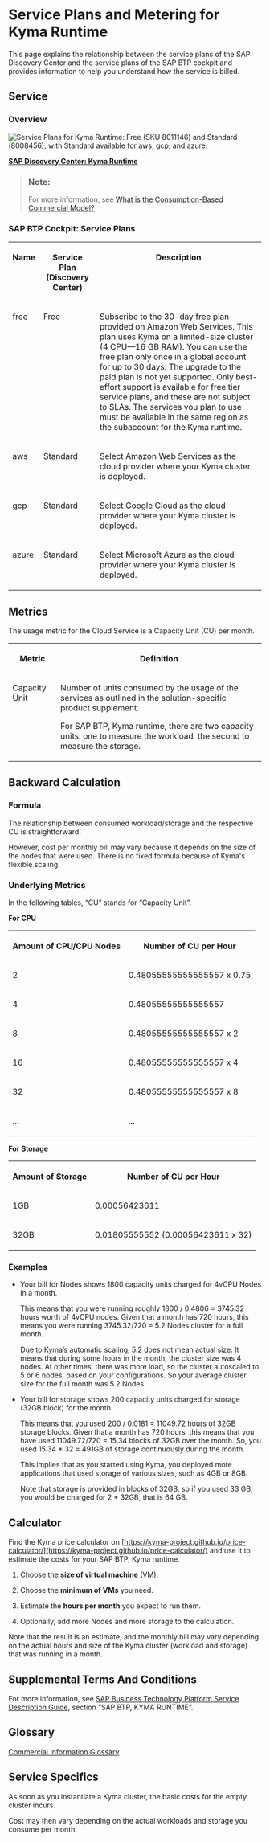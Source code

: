 <!-- loioc33bb114a86e474a95db29cfd53f15e6 -->

# Service Plans and Metering for Kyma Runtime

This page explains the relationship between the service plans of the SAP Discovery Center and the service plans of the SAP BTP cockpit and provides information to help you understand how the service is billed.



<a name="loioc33bb114a86e474a95db29cfd53f15e6__section_gwp_yyy_5zb"/>

## Service



### Overview

![Service Plans for Kyma Runtime: Free (SKU 8011146) and Standard (8008456), with Standard available for aws, gcp, and azure.](images/Service_Plans_Kyma_fa903de.png)

[**SAP Discovery Center: Kyma Runtime**](https://discovery-center.cloud.sap/serviceCatalog/kyma-runtime?tab=service_plan)

> ### Note:  
> For more information, see [What is the Consumption-Based Commercial Model?](https://help.sap.com/docs/btp/sap-business-technology-platform/what-is-consumption-based-commercial-model?version=Cloud)



### SAP BTP Cockpit: Service Plans


<table>
<tr>
<th valign="top">

Name

</th>
<th valign="top">

Service Plan \(Discovery Center\)

</th>
<th valign="top">

Description

</th>
</tr>
<tr>
<td valign="top">

free 

</td>
<td valign="top">

Free 

</td>
<td valign="top">

Subscribe to the 30-day free plan provided on Amazon Web Services. This plan uses Kyma on a limited-size cluster \(4 CPU—16 GB RAM\). You can use the free plan only once in a global account for up to 30 days. The upgrade to the paid plan is not yet supported. Only best-effort support is available for free tier service plans, and these are not subject to SLAs. The services you plan to use must be available in the same region as the subaccount for the Kyma runtime.

</td>
</tr>
<tr>
<td valign="top">

aws

</td>
<td valign="top">

Standard 

</td>
<td valign="top">

Select Amazon Web Services as the cloud provider where your Kyma cluster is deployed.

</td>
</tr>
<tr>
<td valign="top">

gcp

</td>
<td valign="top">

Standard 

</td>
<td valign="top">

Select Google Cloud as the cloud provider where your Kyma cluster is deployed.

</td>
</tr>
<tr>
<td valign="top">

azure

</td>
<td valign="top">

Standard 

</td>
<td valign="top">

Select Microsoft Azure as the cloud provider where your Kyma cluster is deployed.

</td>
</tr>
</table>



<a name="loioc33bb114a86e474a95db29cfd53f15e6__section_x43_x1z_5zb"/>

## Metrics

The usage metric for the Cloud Service is a Capacity Unit \(CU\) per month.


<table>
<tr>
<th valign="top">

Metric

</th>
<th valign="top">

Definition

</th>
</tr>
<tr>
<td valign="top">

Capacity Unit

</td>
<td valign="top">

Number of units consumed by the usage of the services as outlined in the solution-specific product supplement.

For SAP BTP, Kyma runtime, there are two capacity units: one to measure the workload, the second to measure the storage.

</td>
</tr>
</table>



<a name="loioc33bb114a86e474a95db29cfd53f15e6__section_o4b_bsz_5zb"/>

## Backward Calculation



### Formula

The relationship between consumed workload/storage and the respective CU is straightforward.

However, cost per monthly bill may vary because it depends on the size of the nodes that were used. There is no fixed formula because of Kyma's flexible scaling.



### Underlying Metrics

In the following tables, “CU” stands for “Capacity Unit”.

**For CPU**


<table>
<tr>
<th valign="top">

Amount of CPU/CPU Nodes

</th>
<th valign="top">

Number of CU per Hour

</th>
</tr>
<tr>
<td valign="top">

2

</td>
<td valign="top">

0.48055555555555557 x 0.75

</td>
</tr>
<tr>
<td valign="top">

4

</td>
<td valign="top">

0.48055555555555557

</td>
</tr>
<tr>
<td valign="top">

8

</td>
<td valign="top">

0.48055555555555557 x 2

</td>
</tr>
<tr>
<td valign="top">

16

</td>
<td valign="top">

0.48055555555555557 x 4

</td>
</tr>
<tr>
<td valign="top">

32

</td>
<td valign="top">

0.48055555555555557 x 8

</td>
</tr>
<tr>
<td valign="top">

...

</td>
<td valign="top">

...

</td>
</tr>
</table>

**For Storage**


<table>
<tr>
<th valign="top">

Amount of Storage

</th>
<th valign="top">

Number of CU per Hour

</th>
</tr>
<tr>
<td valign="top">

1GB

</td>
<td valign="top">

0.00056423611

</td>
</tr>
<tr>
<td valign="top">

32GB

</td>
<td valign="top">

0.01805555552 \(0.00056423611 x 32\)

</td>
</tr>
</table>



### Examples

-   Your bill for Nodes shows 1800 capacity units charged for 4vCPU Nodes in a month.

    This means that you were running roughly 1800 / 0.4806 = 3745.32 hours worth of 4vCPU nodes. Given that a month has 720 hours, this means you were running 3745.32/720 = 5.2 Nodes cluster for a full month.

    Due to Kyma’s automatic scaling, 5.2 does not mean actual size. It means that during some hours in the month, the cluster size was 4 nodes. At other times, there was more load, so the cluster autoscaled to 5 or 6 nodes, based on your configurations. So your average cluster size for the full month was 5.2 Nodes.

-   Your bill for storage shows 200 capacity units charged for storage \(32GB block\) for the month.

    This means that you used 200 / 0.0181 = 11049.72 hours of 32GB storage blocks. Given that a month has 720 hours, this means that you have used 11049.72/720 = 15,34 blocks of 32GB over the month. So, you used 15.34 \* 32 = 491GB of storage continuously during the month.

    This implies that as you started using Kyma, you deployed more applications that used storage of various sizes, such as 4GB or 8GB.

    Note that storage is provided in blocks of 32GB, so if you used 33 GB, you would be charged for 2 \* 32GB, that is 64 GB.




<a name="loioc33bb114a86e474a95db29cfd53f15e6__section_dnb_hsz_5zb"/>

## Calculator

Find the Kyma price calculator on [https://kyma-project.github.io/price-calculator/](https://kyma-project.github.io/price-calculator/) and use it to estimate the costs for your SAP BTP, Kyma runtime.

1.  Choose the **size of virtual machine** \(VM\).

2.  Choose the **minimum of VMs** you need.

3.  Estimate the **hours per month** you expect to run them.

4.  Optionally, add more Nodes and more storage to the calculation.


Note that the result is an estimate, and the monthly bill may vary depending on the actual hours and size of the Kyma cluster \(workload and storage\) that was running in a month.



<a name="loioc33bb114a86e474a95db29cfd53f15e6__section_egv_qcn_1bc"/>

## Supplemental Terms And Conditions

For more information, see [SAP Business Technology Platform Service Description Guide](https://www.sap.com/about/trust-center/agreements/cloud/cloud-services.html?%3Bpage=1&%3Bpdf-asset=82ce6fed-917e-0010-bca6-c68f7e60039b&%3Btag=language%3Aenglish&search=SAP%20Business%20Technology%20Platform%20Service%20Description%20Guide&sort=latest_desc&pdf-asset=9a48fd54-c97e-0010-bca6-c68f7e60039b&page=7), section “SAP BTP, KYMA RUNTIME”.



<a name="loioc33bb114a86e474a95db29cfd53f15e6__section_bl4_4tz_5zb"/>

## Glossary

[Commercial Information Glossary](https://help.sap.com/docs/help/5d771150f8f547c6bc604c7d674cf30d/7014f9db099148f1897c1bda5db21f39.html?locale=en-US)



<a name="loioc33bb114a86e474a95db29cfd53f15e6__section_ypn_rtz_5zb"/>

## Service Specifics

As soon as you instantiate a Kyma cluster, the basic costs for the empty cluster incurs.

Cost may then vary depending on the actual workloads and storage you consume per month.

